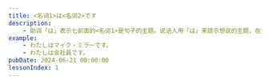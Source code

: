 ```yaml
---
title: <名词1>は<名词2>です
description: 
    - 助词「は」表示七前面的<名词1>是句子的主题。说话人用「は」来提示想说的主题，在「は」的后面加入各种各样的叙述构成句子。助词「は」读作「わ」。名词加上「です」构成谓语。「です」在表示判断、断定的意思的同时，也表示说话人对听话人礼貌的态度。「です」在否定句和过去式中要发生形态变化。
example:
    - わたしはマイク・ミラーです。
    - わたしは会社員です。
pubDate: 2024-06-21 00:00:00
lessonIndex: 1
---
```

